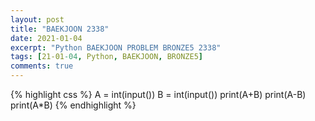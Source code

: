 ```yaml
---
layout: post
title: "BAEKJOON 2338"
date: 2021-01-04
excerpt: "Python BAEKJOON PROBLEM BRONZE5 2338"
tags: [21-01-04, Python, BAEKJOON, BRONZE5]
comments: true
---
```


{% highlight css %} 
A = int(input())
B = int(input())
print(A+B)
print(A-B)
print(A*B)
{% endhighlight %}